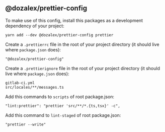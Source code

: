 ## @dozalex/prettier-config

To make use of this config, install this packages as a development dependency of your project:

```
yarn add --dev @dozalex/prettier-config prettier
```

Create a `.prettierrc` file in the root of your project directory (it should live where `package.json` does):
```
"@dozalex/prettier-config"
```

Create a `.prettierignore` file in the root of your project directory (it should live where `package.json` does):

```
gitlab-ci.yml
src/locales/**/messages.ts
```

Add this commands to `scripts` of root package.json:

```
"lint:prettier": "prettier 'src/**/*.{ts,tsx}' -c",
```

Add this command to `lint-staged` of root package.json:
```
"prettier --write"
```